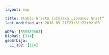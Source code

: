 ```yaml
---
layout: map

title: Stablo hrasta lužnjaka „Jovanov hrast“
last_modified_at: 2018-05-21T23:31:22+02:00

WDPA: [555589063]
BioRaS: [314]
geoSrbija:
  L1_182: [114]
---
```

